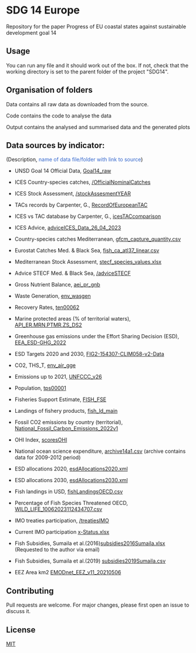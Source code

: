 # SDG 14 Europe

Repository for the paper Progress of EU coastal states against sustainable development goal 14

## Usage

You can run any file and it should work out of the box. If not, check that the working directory is set to the parent folder of the project "SDG14". 

## Organisation of folders

Data contains all raw data as downloaded from the source.

Code contains the code to analyse the data

Output contains the analysed and summarised data and the generated plots

## Data sources by indicator:
(Description, <span style="color:#3366CC">name of data file/folder with link to source</span>)

* UNSD Goal 14 Official Data, [Goal14_raw](https://unstats.un.org/sdgs/dataportal/database) 

* ICES Country-species catches, [/OfficialNominalCatches](https://www.ices.dk/data/dataset-collections/Pages/Fish-catch-and-stock-assessment.aspx) 

* ICES Stock Assessment, [/stockAssesmentYEAR](https://standardgraphs.ices.dk/stockList.aspx) 

* TACs records by Carpenter, G., [RecordOfEuropeanTAC](https://griffincarpenter.org/reports/european-fishing-quotas-2001-2021/) 

* ICES vs TAC database by Carpenter, G., [icesTACcomparison](https://neweconomics.org/campaigns/landing-the-blame) 

* ICES Advice, [adviceICES_Data_26_04_2023](https://asd.ices.dk/AdviceList)

* Country-species catches Mediterranean, [gfcm_capture_quantity.csv](https://www.fao.org/fishery/statistics-query/en/gfcm_capture/gfcm_capture_quantity)

* Eurostat Catches Med. & Black Sea, [fish_ca_atl37_linear.csv](https://ec.europa.eu/eurostat/databrowser/view/FISH_CA_ATL37/)

* Mediterranean Stock Assessment, [stecf_species_values.xlsx](https://stecf.jrc.ec.europa.eu/dd/medbs/stockassessment)

* Advice STECF Med. & Black Sea, [/adviceSTECF](https://stecf.jrc.ec.europa.eu/reports/medbs)

* Gross Nutrient Balance, [aei_pr_gnb](https://ec.europa.eu/eurostat/databrowser/view/AEI_PR_GNB__custom_153613/) 

* Waste Generation, [env_wasgen](https://ec.europa.eu/eurostat/databrowser/view/ENV_WASGEN/) 

* Recovery Rates, [ten00062](https://ec.europa.eu/eurostat/databrowser/view/ten00062/default/table?lang=en) 

* Marine protected areas (% of territorial waters), [API_ER.MRN.PTMR.ZS_DS2](https://data.worldbank.org/indicator/ER.MRN.PTMR.ZS) 

* Greenhouse gas emissions under the Effort Sharing Decision (ESD), [EEA_ESD-GHG_2022](https://www.eea.europa.eu/data-and-maps/data/esd-4) 

* ESD Targets 2020 and 2030, [FIG2-154307-CLIM058-v2-Data](https://www.eea.europa.eu/data-and-maps/figures/national-progress-towards-greenhouse-gas)

* CO2, THS_T, [env_air_gge](https://ec.europa.eu/eurostat/databrowser/view/ENV_AIR_GGE/) 

* Emissions up to 2021, [UNFCCC_v26](https://www.eea.europa.eu/en/datahub/datahubitem-view/3b7fe76c-524a-439a-bfd2-a6e4046302a2)

* Population, [tps00001](https://ec.europa.eu/eurostat/databrowser/view/tps00001/)

* Fisheries Support Estimate, [FISH_FSE](https://stats.oecd.org/Index.aspx?DataSetCode=FISH_FSE) 

* Landings of fishery products, [fish_ld_main](https://ec.europa.eu/eurostat/databrowser/view/FISH_LD_MAIN/)

* Fossil CO2 emissions by country (territorial), [National_Fossil_Carbon_Emissions_2022v1](https://globalcarbonbudget.org/carbonbudget/) 

* OHI Index, [scoresOHI](https://oceanhealthindex.org/global-scores/data-download/) 

* National ocean science expenditure, [archive14a1.csv](https://unstats.un.org/sdgs/indicators/database/archive) (archive contains data for 2009-2012 period)

* ESD allocations 2020, [esdAllocations2020.xml](https://ec.europa.eu/clima/ets/esdAllocations.do?languageCode=en&esdRegistry=-1&esdYear=&search=Search&currentSortSettings=)

* ESD allocations 2030, [esdAllocations2030.xml](https://eur-lex.europa.eu/legal-content/EN/TXT/HTML/?uri=CELEX:32020D2126)

* Fish landings in USD, [fishLandingsOECD.csv](https://data.oecd.org/fish/fish-landings.htm)

* Percentage of Fish Species Threatened OECD, [WILD_LIFE_10062023112434707.csv](https://stats.oecd.org/Index.aspx?DataSetCode=WILD_LIFE#)

* IMO treaties participation, [/treatiesIMO](https://gisis.imo.org/Public/ST/Ratification.aspx?)

* Current IMO participation [x-Status.xlsx](https://www.imo.org/en/About/Conventions/Pages/StatusOfConventions.aspx)

* Fish Subsidies, Sumaila et al.(2016)[subsidies2016Sumaila.xlsx](https://www.sciencedirect.com/science/article/abs/pii/S0308597X16000026#bib4) (Requested to the author via email)

* Fish Subsidies, Sumaila et al.(2019) [subsidies2019Sumaila.csv](https://www.sciencedirect.com/science/article/pii/S2352340919310613)

* EEZ Area km2 [EMODnet_EEZ_v11_20210506](https://emodnet.ec.europa.eu/geonetwork/srv/eng/catalog.search#/metadata/d4a3fede-b0aa-485e-b4b2-77e8e3801fd0)


## Contributing

Pull requests are welcome. For major changes, please first open an issue 
to discuss it.

## License

[MIT](https://choosealicense.com/licenses/mit/)